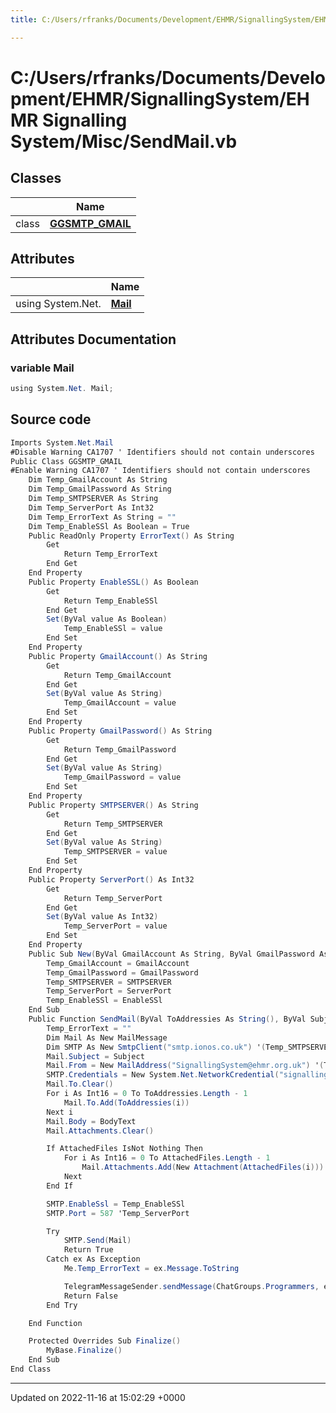 ```yaml
---
title: C:/Users/rfranks/Documents/Development/EHMR/SignallingSystem/EHMR Signalling System/Misc/SendMail.vb

---
```


# C:/Users/rfranks/Documents/Development/EHMR/SignallingSystem/EHMR Signalling System/Misc/SendMail.vb



## Classes

|                | Name           |
| -------------- | -------------- |
| class | **[GGSMTP_GMAIL](/SignallingSystem-doc/vb/Classes/classGGSMTP__GMAIL/)**  |

## Attributes

|                | Name           |
| -------------- | -------------- |
| ﻿using System.Net. | **[Mail](/SignallingSystem-doc/vb/Files/SendMail_8vb/#variable-mail)**  |



## Attributes Documentation

### variable Mail

```csharp
﻿using System.Net. Mail;
```



## Source code

```csharp
Imports System.Net.Mail
#Disable Warning CA1707 ' Identifiers should not contain underscores
Public Class GGSMTP_GMAIL
#Enable Warning CA1707 ' Identifiers should not contain underscores
    Dim Temp_GmailAccount As String
    Dim Temp_GmailPassword As String
    Dim Temp_SMTPSERVER As String
    Dim Temp_ServerPort As Int32
    Dim Temp_ErrorText As String = ""
    Dim Temp_EnableSSl As Boolean = True
    Public ReadOnly Property ErrorText() As String
        Get
            Return Temp_ErrorText
        End Get
    End Property
    Public Property EnableSSL() As Boolean
        Get
            Return Temp_EnableSSl
        End Get
        Set(ByVal value As Boolean)
            Temp_EnableSSl = value
        End Set
    End Property
    Public Property GmailAccount() As String
        Get
            Return Temp_GmailAccount
        End Get
        Set(ByVal value As String)
            Temp_GmailAccount = value
        End Set
    End Property
    Public Property GmailPassword() As String
        Get
            Return Temp_GmailPassword
        End Get
        Set(ByVal value As String)
            Temp_GmailPassword = value
        End Set
    End Property
    Public Property SMTPSERVER() As String
        Get
            Return Temp_SMTPSERVER
        End Get
        Set(ByVal value As String)
            Temp_SMTPSERVER = value
        End Set
    End Property
    Public Property ServerPort() As Int32
        Get
            Return Temp_ServerPort
        End Get
        Set(ByVal value As Int32)
            Temp_ServerPort = value
        End Set
    End Property
    Public Sub New(ByVal GmailAccount As String, ByVal GmailPassword As String, Optional ByVal SMTPSERVER As String = "smtp.gmail.com", Optional ByVal ServerPort As Int32 = 587, Optional ByVal EnableSSl As Boolean = True)
        Temp_GmailAccount = GmailAccount
        Temp_GmailPassword = GmailPassword
        Temp_SMTPSERVER = SMTPSERVER
        Temp_ServerPort = ServerPort
        Temp_EnableSSl = EnableSSl
    End Sub
    Public Function SendMail(ByVal ToAddressies As String(), ByVal Subject As String, ByVal BodyText As String, Optional ByVal AttachedFiles As String() = Nothing) As Boolean
        Temp_ErrorText = ""
        Dim Mail As New MailMessage
        Dim SMTP As New SmtpClient("smtp.ionos.co.uk") '(Temp_SMTPSERVER)
        Mail.Subject = Subject
        Mail.From = New MailAddress("SignallingSystem@ehmr.org.uk") '(Temp_GmailAccount)
        SMTP.Credentials = New System.Net.NetworkCredential("signallingsystem@ehmr.org.uk", "Hertford.81") '(Temp_GmailAccount, Temp_GmailPassword) '<-- Password Here
        Mail.To.Clear()
        For i As Int16 = 0 To ToAddressies.Length - 1
            Mail.To.Add(ToAddressies(i))
        Next i
        Mail.Body = BodyText
        Mail.Attachments.Clear()

        If AttachedFiles IsNot Nothing Then
            For i As Int16 = 0 To AttachedFiles.Length - 1
                Mail.Attachments.Add(New Attachment(AttachedFiles(i)))
            Next
        End If

        SMTP.EnableSsl = Temp_EnableSSl
        SMTP.Port = 587 'Temp_ServerPort

        Try
            SMTP.Send(Mail)
            Return True
        Catch ex As Exception
            Me.Temp_ErrorText = ex.Message.ToString

            TelegramMessageSender.sendMessage(ChatGroups.Programmers, ex.ToString())
            Return False
        End Try

    End Function

    Protected Overrides Sub Finalize()
        MyBase.Finalize()
    End Sub
End Class
```


-------------------------------

Updated on 2022-11-16 at 15:02:29 +0000
